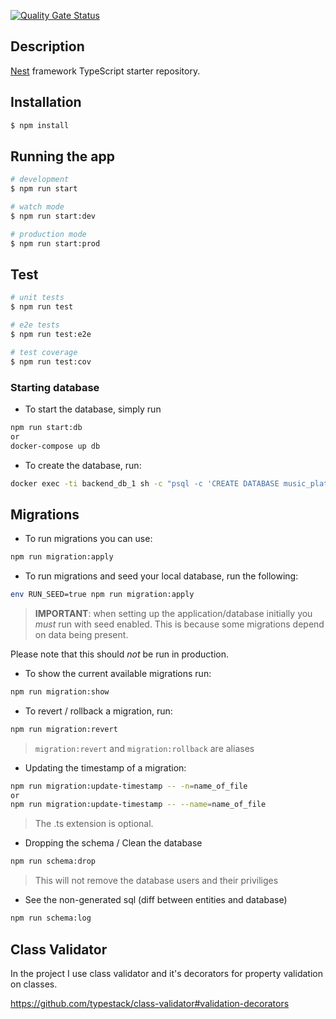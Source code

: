 [![Quality Gate Status](https://sonarcloud.io/api/project_badges/measure?project=Lub4ikChe_Diploma-Backend&metric=alert_status)](https://sonarcloud.io/summary/new_code?id=Lub4ikChe_Diploma-Backend)

## Description

[Nest](https://github.com/nestjs/nest) framework TypeScript starter repository.

## Installation

```bash
$ npm install
```

## Running the app

```bash
# development
$ npm run start

# watch mode
$ npm run start:dev

# production mode
$ npm run start:prod
```

## Test

```bash
# unit tests
$ npm run test

# e2e tests
$ npm run test:e2e

# test coverage
$ npm run test:cov
```

### Starting database

- To start the database, simply run

```bash
npm run start:db
or
docker-compose up db
```

- To create the database, run:

```bash
docker exec -ti backend_db_1 sh -c "psql -c 'CREATE DATABASE music_platform;'"
```

## Migrations

- To run migrations you can use:

```bash
npm run migration:apply
```

- To run migrations and seed your local database, run the following:

```bash
env RUN_SEED=true npm run migration:apply
```

> **IMPORTANT**: when setting up the application/database initially you _must_ run with seed enabled. This is
> because some migrations depend on data being present.

Please note that this should _not_ be run in production.

- To show the current available migrations run:

```bash
npm run migration:show
```

- To revert / rollback a migration, run:

```bash
npm run migration:revert
```

> `migration:revert` and `migration:rollback` are aliases

- Updating the timestamp of a migration:

```bash
npm run migration:update-timestamp -- -n=name_of_file
or
npm run migration:update-timestamp -- --name=name_of_file
```

> The .ts extension is optional.

- Dropping the schema / Clean the database

```bash
npm run schema:drop
```

> This will not remove the database users and their priviliges

- See the non-generated sql (diff between entities and database)

```bash
npm run schema:log
```

## Class Validator

In the project I use class validator and it's decorators for property validation on classes.

https://github.com/typestack/class-validator#validation-decorators